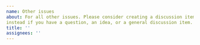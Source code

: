 ```yaml
---
name: Other issues
about: For all other issues. Please consider creating a discussion item 
instead if you have a question, an idea, or a general discussion item.
title: ''
assignees: ''
---
```

